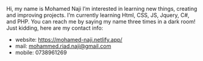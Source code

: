 Hi, my name is Mohamed Naji
I’m interested in learning new things, creating and improving  projects.
I’m currently learning Html, CSS, JS, Jquery, C#, and PHP.
You can reach me by saying my name three times in a dark room! Just kidding, here are my contact info:
- website: https://mohamed-naji.netlify.app/
- mail: mohammed.riad.naji@gmail.com
- mobile: 0738961269

<!---
Aj31887/Aj31887 is a ✨ special ✨ repository because its `README.md` (this file) appears on your GitHub profile.
You can click the Preview link to take a look at your changes.
--->

